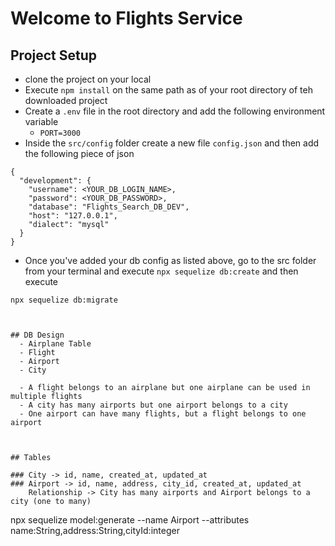 # Welcome to Flights Service

## Project Setup
- clone the project on your local
- Execute `npm install` on the same path as of your root directory of teh downloaded project
- Create a `.env` file in the root directory and add the following environment variable
    - `PORT=3000`
- Inside the `src/config` folder create a new file `config.json` and then add the following piece of json

```
{
  "development": {
    "username": <YOUR_DB_LOGIN_NAME>,
    "password": <YOUR_DB_PASSWORD>,
    "database": "Flights_Search_DB_DEV",
    "host": "127.0.0.1",
    "dialect": "mysql"
  }
}

```
- Once you've added your db config as listed above, go to the src folder from your terminal and execute `npx sequelize db:create`
and then execute

`npx sequelize db:migrate`
```


## DB Design
  - Airplane Table
  - Flight
  - Airport
  - City 

  - A flight belongs to an airplane but one airplane can be used in multiple flights
  - A city has many airports but one airport belongs to a city
  - One airport can have many flights, but a flight belongs to one airport


  
## Tables

### City -> id, name, created_at, updated_at
### Airport -> id, name, address, city_id, created_at, updated_at
    Relationship -> City has many airports and Airport belongs to a city (one to many)
```
npx sequelize model:generate --name Airport --attributes name:String,address:String,cityId:integer
```

